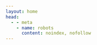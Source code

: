 ```yaml
---
layout: home
head:
  - - meta
    - name: robots
      content: noindex, nofollow
---
```

<TrainTicket/>